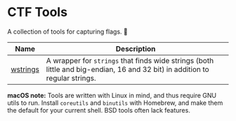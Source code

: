 # CTF Tools

A collection of tools for capturing flags. 🚩

| Name | Description |
| - | - |
| [wstrings](wstrings) | A wrapper for `strings` that finds wide strings (both little and big-endian, 16 and 32 bit) in addition to regular strings. |

**macOS note:** Tools are written with Linux in mind, and thus require GNU utils to run. Install `coreutils` and `binutils` with Homebrew, and make them the default for your current shell. BSD tools often lack features.
